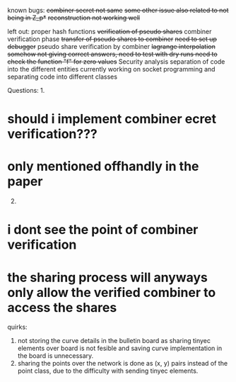 known bugs:
~~combiner secret not same~~
~~some other issue also related to not being in Z_p*~~
~~reconstruction not working well~~

left out:
proper hash functions
~~verification of pseudo shares~~
combiner verification phase
~~transfer of pseudo shares to combiner~~
~~need to set up debugger~~
pseudo share verification by combiner
~~lagrange interpolation somehow not giving correct answers, need to test with dry runs need to check the function "f" for zero values~~
Security analysis
separation of code into the different entities
    currently working on
socket programming and separating code into different classes


Questions:
1.
# should i implement combiner ecret verification???
# only mentioned offhandly in the paper

2.
# i dont see the point of combiner verification
# the sharing process will anyways only allow the verified combiner to access the shares


quirks:
1. not storing the curve details in the bulletin board as sharing tinyec elements over board is not fesible and saving curve implementation in the board is unnecessary.
2. sharing the points over the network is done as (x, y) pairs instead of the point class, due to the difficulty with sending tinyec elements.
